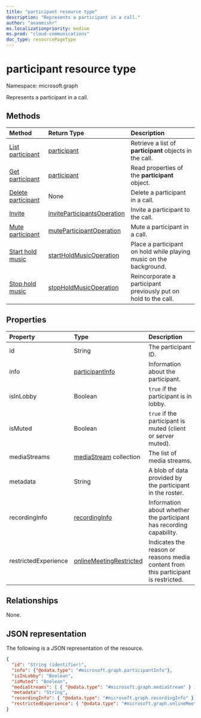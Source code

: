 ```yaml
---
title: "participant resource type"
description: "Represents a participant in a call."
author: "ananmishr"
ms.localizationpriority: medium
ms.prod: "cloud-communications"
doc_type: resourcePageType
---
```


# participant resource type

Namespace: microsoft.graph

Represents a participant in a call.

## Methods

| Method                                                 | Return Type                                                 | Description                                    |
|:-------------------------------------------------------|:------------------------------------------------------------|:-----------------------------------------------|
| [List participant](../api/participant-get.md)          | [participant](participant.md)                               | Retrieve a list of **participant** objects in the call. |
| [Get participant](../api/participant-get.md)           | [participant](participant.md)                               | Read properties of the **participant** object. |
| [Delete participant](../api/participant-delete.md)         | None   | Delete a participant in a call.                  |
| [Invite](../api/participant-invite.md)                 | [inviteParticipantsOperation](../resources/inviteparticipantsoperation.md)                        | Invite a participant to the call.              |
| [Mute participant](../api/participant-mute.md)         | [muteParticipantOperation](muteparticipantoperation.md)     | Mute a participant in a call.                  |
| [Start hold music](../api/participant-startholdmusic.md) | [startHoldMusicOperation](startholdmusicoperation.md) | Place a participant on hold while playing music on the background. |
| [Stop hold music](../api/participant-stopholdmusic.md) | [stopHoldMusicOperation](stopholdmusicoperation.md) | Reincorporate a participant previously put on hold to the call. |

## Properties

| Property             | Type                                     | Description                                                  |
| :------------------- | :--------------------------------------- | :------------------------------------------------------------|
| id                   | String                                   | The participant ID.                                          |
| info                 | [participantInfo](participantinfo.md)    | Information about the participant.                          |
| isInLobby            | Boolean                                  | `true` if the participant is in lobby.                          |
| isMuted              | Boolean                                  | `true` if the participant is muted (client or server muted).    |
| mediaStreams         | [mediaStream](mediastream.md) collection | The list of media streams.                                   |
| metadata             | String                                   | A blob of data provided by the participant in the roster.     |
| recordingInfo        | [recordingInfo](recordinginfo.md)        | Information about whether the participant has recording capability. |
| restrictedExperience | [onlineMeetingRestricted](onlinemeetingrestricted.md)        | Indicates the reason or reasons media content from this participant is restricted. |

## Relationships

None.

## JSON representation

The following is a JSON representation of the resource.

<!-- {
  "blockType": "resource",
  "optionalProperties": [

  ],
  "@odata.type": "microsoft.graph.participant"
}-->
```json
{
  "id": "String (identifier)",
  "info": {"@odata.type": "#microsoft.graph.participantInfo"},
  "isInLobby": "Boolean",
  "isMuted": "Boolean",
  "mediaStreams": [ { "@odata.type": "#microsoft.graph.mediaStream" } ],
  "metadata": "String",
  "recordingInfo": { "@odata.type": "#microsoft.graph.recordingInfo" },
  "restrictedExperience": { "@odata.type": "#microsoft.graph.onlineMeetingRestricted" }
}
```

<!-- uuid: 8fcb5dbc-d5aa-4681-8e31-b001d5168d79
2015-10-25 14:57:30 UTC -->
<!--
{
  "type": "#page.annotation",
  "description": "participant resource",
  "keywords": "",
  "section": "documentation",
  "tocPath": "",
  "suppressions": []
}
-->

